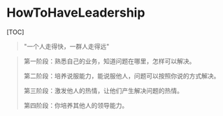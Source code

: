 # HowToHaveLeadership

[TOC]

> "一个人走得快，一群人走得远"

> 第一阶段：熟悉自己的业务，知道问题在哪里，怎样可以解决。
>
> 第二阶段：培养说服能力，能说服他人，问题可以按照你说的方式解决。
>
> 第三阶段：激发他人的热情，让他们产生解决问题的热情。
>
> 第四阶段：你培养其他人的领导能力。
>

